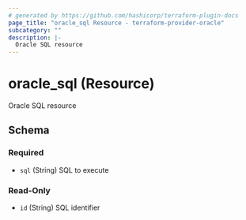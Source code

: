 ```yaml
---
# generated by https://github.com/hashicorp/terraform-plugin-docs
page_title: "oracle_sql Resource - terraform-provider-oracle"
subcategory: ""
description: |-
  Oracle SQL resource
---
```


# oracle_sql (Resource)

Oracle SQL resource



<!-- schema generated by tfplugindocs -->
## Schema

### Required

- `sql` (String) SQL to execute

### Read-Only

- `id` (String) SQL identifier
